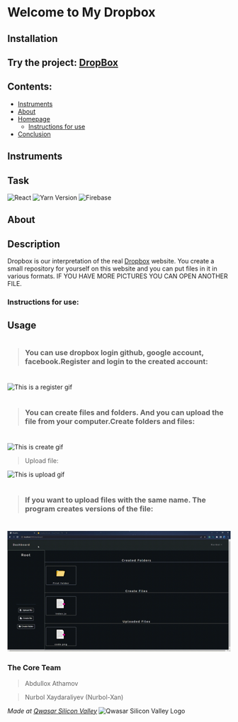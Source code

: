 # Welcome to My Dropbox
## Installation

## Try the project: [DropBox](https://dropbox-by-xan.web.app/)

## **Contents**:

- [Instruments](#instruments)
- [About](#about)
- [Homepage](#homepage)
    - [Instructions for use](#instructions-for-use)
- [Conclusion](#conclusion)



## Instruments
## Task
![React](https://img.shields.io/badge/react%20version-18.0.2-green)
![Yarn Version](https://img.shields.io/badge/yarn%20version-4.0.1-yellow)
![Firebase](https://img.shields.io/badge/firabase-Firebase-red)

## About

## Description
Dropbox is our interpretation of the real [Dropbox](https://www.dropbox.com/ru/) website. You create a small repository for yourself on this website and you can put files in it in various formats. IF YOU HAVE MORE PICTURES YOU CAN OPEN ANOTHER FILE.

### **Instructions for use:**
## Usage
#
> ### You can use dropbox login github, google account, facebook.Register and login to the created account:
#

![This is a register gif](/readme-gif/login.gif)

#
> ### You can create files and folders. And you can upload the file from your computer.Create folders and files:
#
![This is  create gif](/readme-gif/create.gif)

> Upload file:

![This is  upload gif](/readme-gif/file-folder.gif)

#
> ### If you want to upload files with the same name. The program creates versions of the file:
#
![This is  version gif](/readme-gif/version.gif)

### The Core Team
> Abdullox Athamov

> Nurbol Xaydaraliyev (Nurbol-Xan)

<span><i>Made at <a href='https://qwasar.io'>Qwasar Silicon Valley</a></i></span>
<span><img alt='Qwasar Silicon Valley Logo' src='https://storage.googleapis.com/qwasar-public/qwasar-logo_50x50.png' width='20px'></span>